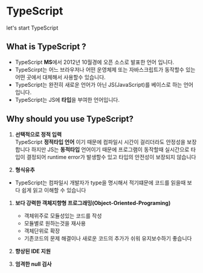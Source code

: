 # TypeScript

let's start TypeScript 

## What is TypeScript ?    
  - TypeScript **MS**에서 2012년 10월경에 오픈 소스로 발표한 언어 입니다.   
  - TypeScirpt는 어느 브라우저나 어떤 운영체제 또는 자바스크립트가 동작할수 있는 어떤 곳에서 대체해서 사용할수 있습니다.   
  - TypeScript는 완전히 새로운 언어가 아닌 JS(JavaScript)를 베이스로 하는 언어입니다.   
  - TypeScript는 JS에 **타입**을 부여한 언어입니다.   


## Why should you use TypeScript?
  1. **선택적으로 정적 입력**  
    TypeScript **정적타입 언어** 이기 때문에 컴파일시 시간이 걸리더라도 안정성을 보장합니다 하지만 JS는 **동적타입** 언어이기 때문에 프로그램이 동작할때 실시간으로 타입이 결정되어 runtime error가 발생할수 있고 타입의 안전성이 보장되지 않습니다 

  1. **형식유추** 
  - TypeScript는 컴파일시 개발자가 type을 명시해서 적기떄문에 코드를 읽을때 보다 쉽게 읽고 이해할 수 있습니다 

  1. **보다 강력한 객체지향형 프로그래밍(Object-Oriented-Programing)**
      - 객체위주로 모듈성있는 코드를 작성 
      - 모듈별로 원하는것을 재사용
      - 객체단위로 확장
      - 기존코드의 문제 해결이나 새로운 코드의 추가가 쉬워 유지보수하기 좋습니다 

  1. **향상된 IDE 지원**

  1. **엄격한 null 검사**
